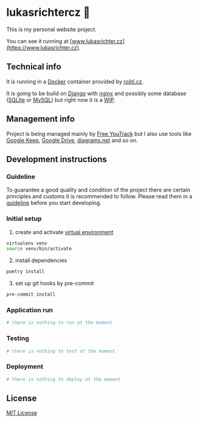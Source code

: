 # lukasrichtercz 👨
This is my personal website project.
  
You can see it running at [www.lukasrichter.cz](https://www.lukasrichter.cz).

## Technical info
It is running in a [Docker](https://docs.docker.com/get-started/overview/) container provided by [roští.cz](https://rosti.cz/).

It is going to be build on [Django](https://www.djangoproject.com/) with [nginx](https://nginx.org/en/) and possibly some
database ([SQLite](https://www.sqlite.org/index.html) or [MySQL](https://www.mysql.com/)) but right now it is a [WIP](https://www.dictionary.com/browse/wip).

## Management info
Project is being managed mainly by [Free YouTrack](https://www.jetbrains.com/youtrack/download/get_youtrack.html#section=incloud)
but I also use tools like [Google Keep](https://www.google.com/keep/), [Google Drive](https://www.google.com/drive/),
[diagrams.net](https://www.diagrams.net/) and so on. 

## Development instructions
### Guideline
To guarantee a good quality and condition of the project there are certain principles and customs it is recommended to
follow. Please read them in a [guideline](/docs/guideline.md) before you start developing.  

### Initial setup
1) create and activate [virtual environment](https://pypi.org/project/virtualenv/)
```bash
virtualenv venv
source venv/bin/activate
```
2) install dependencies
```bash
poetry install
```
3) set up git hooks by pre-commit
```bash
pre-commit install
```
### Application run
```bash
# there is nothing to run at the moment
```

### Testing
```bash
# there is nothing to test at the moment
```

### Deployment
```bash
# there is nothing to deploy at the moment
```

## License
[MIT License](LICENSE)